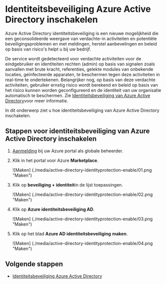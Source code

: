<properties
    pageTitle="Identiteitsbeveiliging Azure Active Directory inschakelen | Microsoft Azure"
    description="Informatie over het inschakelen van Azure Active Directory identiteit bescherming."
    services="active-directory"
    keywords="Azure active directory identiteitsbeveiliging, cloud app discovery, toepassingen, beveiliging, risico's, risiconiveau, beveiligingslek, beveiligingsbeleid beheren"
    documentationCenter=""
    authors="markusvi"
    manager="femila"
    editor=""/>

<tags
    ms.service="active-directory"
    ms.workload="identity"
    ms.tgt_pltfrm="na"
    ms.devlang="na"
    ms.topic="article"
    ms.date="10/12/2016"
    ms.author="markvi"/>

# <a name="enabling-azure-active-directory-identity-protection"></a>Identiteitsbeveiliging Azure Active Directory inschakelen 

Azure Active Directory identiteitsbeveiliging is een nieuwe mogelijkheid die een geconsolideerde weergave van verdachte-in activiteiten en potentiële beveiligingsproblemen en met meldingen, herstel aanbevelingen en beleid op basis van risico's helpt u bij uw bedrijf. 

De service wordt gedetecteerd voor verdachte activiteiten voor de eindgebruiker en identiteiten rechten (admin) op basis van signalen zoals aanvallen met brute kracht, referenties, gelekte modules van onbekende locaties, geïnfecteerde apparaten, te beschermen tegen deze activiteiten in real-time te ondertekenen. Belangrijker nog, op basis van deze verdachte activiteiten, gebruiker ernstig risico wordt berekend en beleid op basis van het risico kunnen worden geconfigureerd en de identiteit van uw organisatie automatisch te beschermen. Zie [Identiteitsbeveiliging van Azure Active Directory](active-directory-identityprotection.md)voor meer informatie.


In dit onderwerp ziet u hoe identiteitsbeveiliging van Azure Active Directory inschakelen.

## <a name="steps-to-enable-azure-active-directory-identity-protection"></a>Stappen voor identiteitsbeveiliging van Azure Active Directory inschakelen 


1. [Aanmelding](https://ms.portal.azure.com/) bij uw Azure portal als globale beheerder. 

1. Klik in het portal voor Azure **Marketplace**.

    ![Maken] (./media/active-directory-identityprotection-enable/01.png "Maken")

1. Klik op **beveiliging + identiteit**in de lijst toepassingen.

    ![Maken] (./media/active-directory-identityprotection-enable/02.png "Maken")

1. Klik op **Azure identiteitsbeveiliging AD**.

    ![Maken] (./media/active-directory-identityprotection-enable/03.png "Maken")

1. Klik op het blad **Azure AD identiteitsbeveiliging** **maken**.

    ![Maken] (./media/active-directory-identityprotection-enable/04.png "Maken")



## <a name="next-steps"></a>Volgende stappen

 - [Identiteitsbeveiliging Azure Active Directory](active-directory-identityprotection.md)
 
